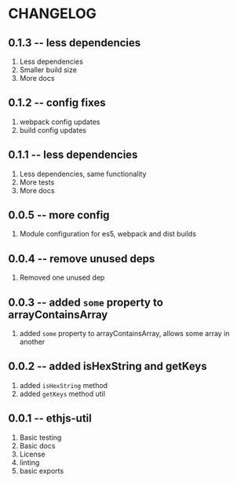 # CHANGELOG

## 0.1.3 -- less dependencies

1. Less dependencies
2. Smaller build size
3. More docs

## 0.1.2 -- config fixes

1. webpack config updates
2. build config updates

## 0.1.1 -- less dependencies

1. Less dependencies, same functionality
2. More tests
3. More docs

## 0.0.5 -- more config

1. Module configuration for es5, webpack and dist builds

## 0.0.4 -- remove unused deps

1. Removed one unused dep

## 0.0.3 -- added `some` property to arrayContainsArray

1. added `some` property to arrayContainsArray, allows some array in another

## 0.0.2 -- added isHexString and getKeys

1. added `isHexString` method
2. added `getKeys` method util

## 0.0.1 -- ethjs-util

1. Basic testing
2. Basic docs
3. License
4. linting
5. basic exports

